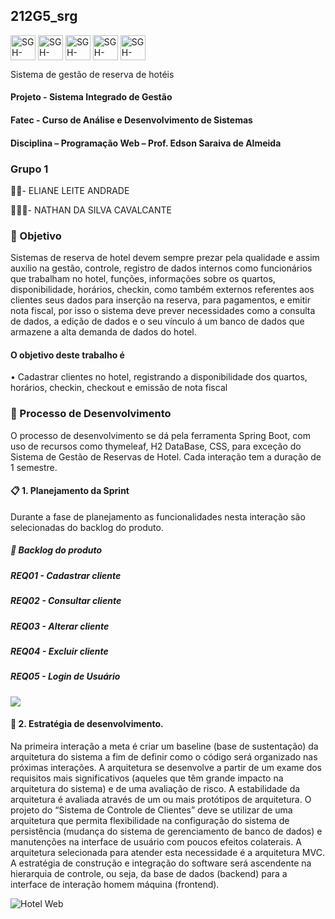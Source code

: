 ## 212G5_srg


<img align="center" alt="SGH-Spring" height="40" width="40" src="https://img.icons8.com/color/50/000000/spring-logo.png"/> <img align="center" alt="SGH-Html" height="40" width="40" src="https://img.icons8.com/color/48/000000/html-5--v1.png"/> <img  align="center" alt="SGH-Spring" height="40" width="40" src="https://img.icons8.com/color/48/000000/java-coffee-cup-logo--v1.png"/> <img align="center" alt="SGH-Spring" height="40" width="40" src="https://img.icons8.com/color/48/000000/css-filetype.png"/> <img align="center" alt="SGH-Spring" height="40" width="40" src="https://user-images.githubusercontent.com/70579559/137030731-be2a32d1-b536-4cd1-b383-05268847a097.png"/>

Sistema de gestão de reserva de hotéis
#### Projeto - Sistema Integrado de Gestão
#### Fatec - Curso de Análise e Desenvolvimento de Sistemas
#### Disciplina – Programação Web – Prof. Edson Saraiva de Almeida
### Grupo 1
👩‍💻- ELIANE LEITE ANDRADE

👨🏻‍💻- NATHAN DA SILVA CAVALCANTE

### 🎯 Objetivo
Sistemas de reserva de hotel devem sempre prezar pela qualidade e assim auxilio na gestão, controle, registro de dados internos como
funcionários que trabalham no hotel, funções, informações sobre os quartos, disponibilidade, horários, checkin, como também externos 
referentes aos clientes seus dados para inserção na reserva, para pagamentos, e emitir nota fiscal, por isso o sistema deve prever
necessidades como a consulta de dados, a edição de dados e o seu vínculo á um banco de dados que armazene a alta demanda de dados 
do hotel.

#### O objetivo deste trabalho é 
•	Cadastrar clientes no hotel, registrando a disponibilidade dos quartos, horários, checkin, checkout e emissão de nota fiscal

### 🔨 Processo de Desenvolvimento
O processo de desenvolvimento se dá pela ferramenta Spring Boot, com uso de recursos como thymeleaf, H2 DataBase, CSS, para exceção do
Sistema de Gestão de Reservas de Hotel. Cada interação tem a duração de 1 semestre.

#### 📋 1. Planejamento da Sprint
Durante a fase de planejamento as funcionalidades nesta interação são selecionadas do backlog do produto.

##### 📑 Backlog do produto

##### REQ01 - Cadastrar cliente
##### REQ02 - Consultar cliente
##### REQ03 - Alterar cliente
##### REQ04 - Excluir cliente
##### REQ05 - Login de Usuário

![ ](https://j.gifs.com/nRz0mP.gif)

#### 📌 2. Estratégia de desenvolvimento.
Na primeira interação a meta é criar um baseline (base de sustentação) da arquitetura do sistema a fim de definir como o código será
organizado nas próximas interações. A arquitetura se desenvolve a partir de um exame dos requisitos mais significativos (aqueles que
têm grande impacto na arquitetura do sistema) e de uma avaliação de risco. A estabilidade da arquitetura é avaliada através de um ou
mais protótipos de arquitetura. O projeto do “Sistema de Controle de Clientes” deve se utilizar de uma arquitetura que permita
flexibilidade na configuração do sistema de persistência (mudança do sistema de gerenciamento de banco de dados) e manutenções na
interface de usuário com poucos efeitos colaterais. A arquitetura selecionada para atender esta necessidade é a arquitetura MVC.
A estratégia de construção e integração do software será ascendente na hierarquia de controle, ou seja, da base de dados (backend) para
a interface de interação homem máquina (frontend).


![Hotel Web](https://user-images.githubusercontent.com/70579559/137737236-685f0c3b-6d53-4d01-b35d-684d8dcf6f3b.jpg)
